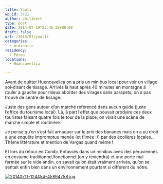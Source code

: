 ```yaml
---
title: Yauli
wp_id: 3721
author: philibert
type: post
date: 2014-07-10T23:45:35+00:00
draft: false
url: /2014/07/yauli/
categories:
  - ordinaire
residency:
  - Pérou
locations:
  - Huancavelica

---
```

Avant de quitter Huencavelica on a pris un minibus local pour voir un village soi-disant de tissage. Arrivés là haut après 40 minutes en montagne à rouler à gauche pour mieux aborder des virages sans parapets, on a pas trouvé de centre de tissage.

Juste des gens autour d&rsquo;un marché référencé dans aucun guide (juste l&rsquo;office du tourisme local). Là, à part l&rsquo;effet que pouvait produire ces deux touristes faisant quatre fois le tour de la place, on vivait une scène de marché simple et routinière.

Je pense qu&rsquo;on s&rsquo;est fait arnaquer sur le prix des bananes mais on a eu droit à une enquête impromptue menée (et filmée :/) par des écolières locales&#8230; Thème littérature et mention de Vargas quand même !

Et lors du retour en Combi. Entassés dans un minibus avec des péruviennes en costume traditionnel/fonctionnel (on y reviendra) et une porte mal fermée sur le vide andin, on savait qu&rsquo;on était vraiment arrivés, qu&rsquo;on se sentait enfin bien dans un environnement pourtant si différent du nôtre.

[<img src="/uploads/2014/07/20140711-124454-45894758.jpg" alt="20140711-124454-45894758.jpg" class="alignnone size-full" />][1]

 [1]: /uploads/2014/07/20140711-124454-45894758.jpg